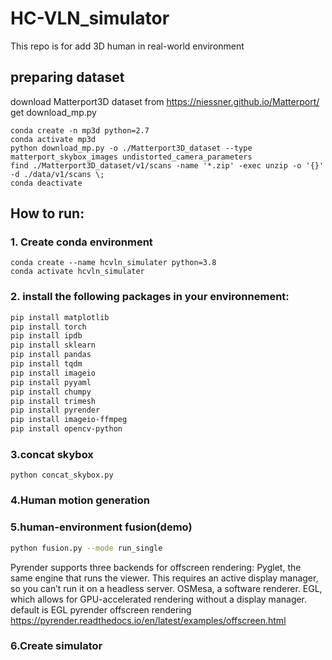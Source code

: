 # HC-VLN_simulator

This repo is for add 3D human in real-world environment

## preparing dataset
download Matterport3D dataset from https://niessner.github.io/Matterport/
get download_mp.py
```
conda create -n mp3d python=2.7
conda activate mp3d
python download_mp.py -o ./Matterport3D_dataset --type matterport_skybox_images undistorted_camera_parameters
find ./Matterport3D_dataset/v1/scans -name '*.zip' -exec unzip -o '{}' -d ./data/v1/scans \;
conda deactivate
```


## How to run:
### 1. Create conda environment

```
conda create --name hcvln_simulater python=3.8
conda activate hcvln_simulater
```

### 2. install the following packages in your environnement:
```bash
pip install matplotlib
pip install torch
pip install ipdb
pip install sklearn
pip install pandas
pip install tqdm
pip install imageio
pip install pyyaml
pip install chumpy
pip install trimesh
pip install pyrender
pip install imageio-ffmpeg
pip install opencv-python
```
### 3.concat skybox
```
python concat_skybox.py
```

### 4.Human motion generation

### 5.human-environment fusion(demo)
```bash
python fusion.py --mode run_single
```
Pyrender supports three backends for offscreen rendering:
  Pyglet, the same engine that runs the viewer. This requires an active display manager, so you can’t run it on a headless server.
  OSMesa, a software renderer.
  EGL, which allows for GPU-accelerated rendering without a display manager.
  default is EGL
pyrender offscreen rendering https://pyrender.readthedocs.io/en/latest/examples/offscreen.html

### 6.Create simulator

